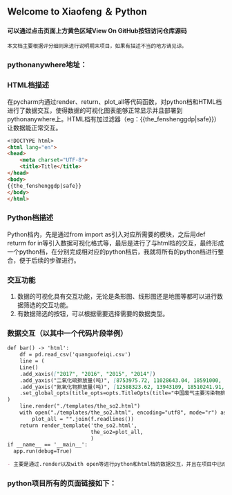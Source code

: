 ## Welcome to Xiaofeng ＆ Python
#### 可以通过点击页面上方黄色区域View On GitHub按钮访问仓库源码
```markdown
本文档主要根据评分细则来进行说明期末项目，如果有描述不当的地方请见谅。
```
### pythonanywhere地址：

### HTML档描述
在pycharm内通过render、return、plot_all等代码函数，对python档和HTML档进行了数据交互，使得数据的可视化图表能够正常显示并且部署到pythonanywhere上。HTML档有加过滤器（eg：{{the_fenshenggdp|safe}}）让数据能正常交互。
```markdown
<!DOCTYPE html>
<html lang="en">
<head>
    <meta charset="UTF-8">
    <title>Title</title>
</head>
<body>
{{the_fenshenggdp|safe}}
</body>
</html>
```

### Python档描述
Python档内，先是通过from import as引入对应所需要的模块，之后用def returm for in等引入数据可视化格式等，最后是进行了与html档的交互，最终形成一个python档，在分别完成相对应的python档后，我就将所有的python档进行整合，便于后续的步骤进行。


### 交互功能
1. 数据的可视化具有交互功能，无论是条形图、线形图还是地图等都可以进行数据筛选的交互功能。
2. 有数据筛选的按钮，可以根据需要选择需要的数据类型。

### 数据交互（以其中一个代码片段举例）
```markdown
def bar() -> 'html':
    df = pd.read_csv('quanguofeiqi.csv')
    line = (
    Line()
    .add_xaxis(["2017", "2016", "2015", "2014"])
    .add_yaxis("二氧化硫排放量(吨)", [8753975.72, 11028643.04, 18591000, 19744000])
    .add_yaxis("氮氧化物排放量(吨)", [12588323.62, 13943109, 18510241.91, 20780015.34])
    .set_global_opts(title_opts=opts.TitleOpts(title="中国废气主要污染物排放", subtitle="SO2/氮氧化合物"))
)
    line.render("./templates/the_so2.html")
    with open("./templates/the_so2.html", encoding="utf8", mode="r") as f:
        plot_all = "".join(f.readlines())
    return render_template('the_so2.html',
                           the_so2=plot_all,
                           )
if __name__ == '__main__':
  app.run(debug=True)
  
- 主要是通过.render以及with open等进行python和html档的数据交互，并且在项目中已成功实现。
```

### python项目所有的页面链接如下：

